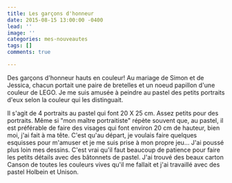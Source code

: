 ```yaml
---
title: Les garçons d'honneur
date: 2015-08-15 13:00:00 -0400
lead: ''
image: ''
categories: mes-nouveautes
tags: []
comments: true

---
```

Des garçons d'honneur hauts en couleur! Au mariage de Simon et de Jessica, chacun portait une paire de bretelles et un noeud papillon d'une couleur de LEGO. Je me suis amusée à peindre au pastel des petits portraits d'eux selon la couleur qui les distinguait.

Il s'agit de 4 portraits au pastel qui font 20 X 25 cm. Assez petits pour des portraits. Même si "mon maître portraitiste" répète souvent que, au pastel, il est préférable de faire des visages qui font environ 20 cm de hauteur, bien moi, j'ai fait à ma tête. C'est qu'au départ, je voulais faire quelques esquisses pour m'amuser et je me suis prise à mon propre jeu... J'ai poussé plus loin mes dessins. C'est vrai qu'il faut beaucoup de patience pour faire les petits détails avec des bâtonnets de pastel. J'ai trouvé des beaux carton Canson de toutes les couleurs vives qu'il me fallait et j'ai travaillé avec des pastel Holbein et Unison.